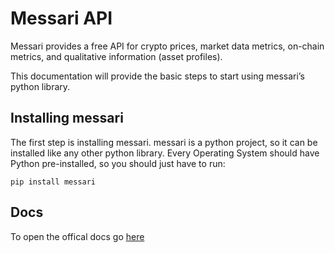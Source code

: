# Messari API
Messari provides a free API for crypto prices, market data metrics, on-chain metrics, and qualitative information (asset profiles).

This documentation will provide the basic steps to start using messari’s python library.

## Installing messari
The first step is installing messari. messari is a python project, so it can be installed like any other python library. Every Operating System should have Python pre-installed, so you should just have to run:

```
pip install messari
```

## Docs

To open the offical docs go [here](docs/build/html/index.html)

